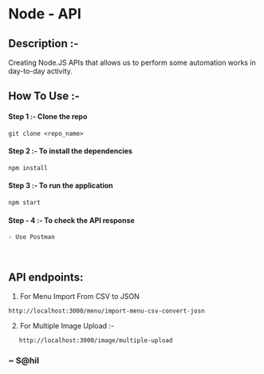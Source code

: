 
<h1> Node - API</h1>

## Description :-
Creating Node.JS APIs that allows us to perform some automation works in day-to-day activity.


## How To Use :-
####    Step 1 :-  Clone the repo
 
```
git clone <repo_name>
```
####    Step 2 :- To install the dependencies

```
npm install
```

#### Step 3 :- To run the application
```
npm start
```

#### Step - 4 :- To check the API response

```
- Use Postman
```
<br>

## API endpoints:

1. For Menu Import From CSV to JSON
```
http://localhost:3000/menu/import-menu-csv-convert-josn
```
2. For Multiple Image Upload :-

```
   http://localhost:3000/image/multiple-upload
```

 ### <b>~ S@hil </b>
